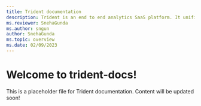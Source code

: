 ```yaml
---
title: Trident documentation
description: Trident is an end to end analytics SaaS platform. It unifies the capabilities of Power BI, Data warehousing, Data engineering, Data Factory, Data science, Real-time analytics, Business Intelligence, and many more.
ms.reviewer: SnehaGunda
ms.author: sngun
author: SnehaGunda
ms.topic: overview
ms.date: 02/09/2023
---
```


# Welcome to trident-docs!

This is a placeholder file for Trident documentation. Content will be updated soon!